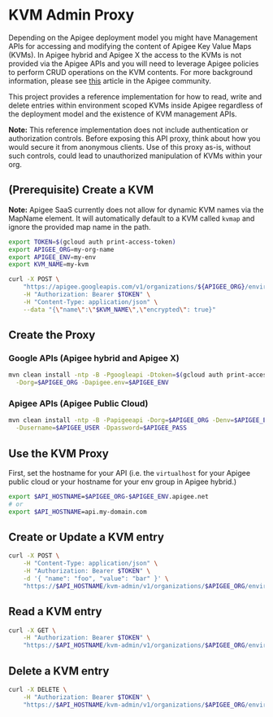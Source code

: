 # KVM Admin Proxy

Depending on the Apigee deployment model you might have Management APIs for
accessing and modifying the content of Apigee Key Value Maps (KVMs). In Apigee
hybrid and Apigee X the access to the KVMs is not provided via the Apigee
APIs and you will need to leverage Apigee policies to perform CRUD operations
on the KVM contents. For more background information, please see [this](https://community.apigee.com/articles/89782/providing-kvm-content-apis-for-apigee-x-and-hybrid.html)
article in the Apigee community.

This project provides a reference implementation for how to read, write and
delete entries within environment scoped KVMs inside Apigee regardless of the
deployment model and the existence of KVM management APIs.

**Note:** This reference implementation does not include authentication or
authorization controls. Before exposing this API proxy, think about how you
would secure it from anonymous clients. Use of this proxy as-is, without
such controls, could lead to unauthorized manipulation of KVMs within your org.

## (Prerequisite) Create a KVM

**Note:** Apigee SaaS currently does not allow for dynamic KVM names via the
MapName element. It will automatically default to a KVM called `kvmap` and
ignore the provided map name in the path.

```sh
export TOKEN=$(gcloud auth print-access-token)
export APIGEE_ORG=my-org-name
export APIGEE_ENV=my-env
export KVM_NAME=my-kvm

curl -X POST \
    "https://apigee.googleapis.com/v1/organizations/${APIGEE_ORG}/environments/$APIGEE_ENV/keyvaluemaps" \
    -H "Authorization: Bearer $TOKEN" \
    -H "Content-Type: application/json" \
    --data "{\"name\":\"$KVM_NAME\",\"encrypted\": true}"
```

## Create the Proxy

### Google APIs (Apigee hybrid and Apigee X)

```sh
mvn clean install -ntp -B -Pgoogleapi -Dtoken=$(gcloud auth print-access-token) \
  -Dorg=$APIGEE_ORG -Dapigee.env=$APIGEE_ENV
```

### Apigee APIs (Apigee Public Cloud)

```sh
mvn clean install -ntp -B -Papigeeapi -Dorg=$APIGEE_ORG -Denv=$APIGEE_ENV \
  -Dusername=$APIGEE_USER -Dpassword=$APIGEE_PASS
```

## Use the KVM Proxy

First, set the hostname for your API (i.e. the `virtualhost` for your Apigee
public cloud or your hostname for your env group in Apigee hybrid.)

```sh
export $API_HOSTNAME=$APIGEE_ORG-$APIGEE_ENV.apigee.net
# or
export $API_HOSTNAME=api.my-domain.com
```

## Create or Update a KVM entry

```sh
curl -X POST \
    -H "Content-Type: application/json" \
    -H "Authorization: Bearer $TOKEN" \
    -d '{ "name": "foo", "value": "bar" }' \
    "https://$API_HOSTNAME/kvm-admin/v1/organizations/$APIGEE_ORG/environments/$APIGEE_ENV/keyvaluemaps/$KVM_NAME/entries"
```

## Read a KVM entry

```sh
curl -X GET \
    -H "Authorization: Bearer $TOKEN" \
    "https://$API_HOSTNAME/kvm-admin/v1/organizations/$APIGEE_ORG/environments/$APIGEE_ENV/keyvaluemaps/$KVM_NAME/entries/foo"
```

## Delete a KVM entry

```sh
curl -X DELETE \
    -H "Authorization: Bearer $TOKEN" \
    "https://$API_HOSTNAME/kvm-admin/v1/organizations/$APIGEE_ORG/environments/$APIGEE_ENV/keyvaluemaps/$KVM_NAME/entries/foo"
```
